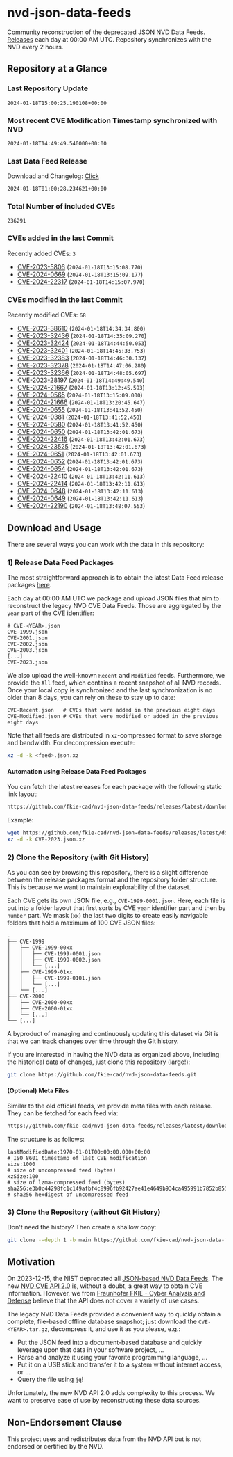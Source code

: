 # nvd-json-data-feeds

Community reconstruction of the deprecated JSON NVD Data Feeds. 
[Releases](https://github.com/fkie-cad/nvd-json-data-feeds/releases/latest) each day at 00:00 AM UTC.
Repository synchronizes with the NVD every 2 hours.

## Repository at a Glance

### Last Repository Update

```plain
2024-01-18T15:00:25.190108+00:00
```

### Most recent CVE Modification Timestamp synchronized with NVD

```plain
2024-01-18T14:49:49.540000+00:00
```

### Last Data Feed Release

Download and Changelog: [Click](https://github.com/fkie-cad/nvd-json-data-feeds/releases/latest)

```plain
2024-01-18T01:00:28.234621+00:00
```

### Total Number of included CVEs

```plain
236291
```

### CVEs added in the last Commit

Recently added CVEs: `3`

* [CVE-2023-5806](CVE-2023/CVE-2023-58xx/CVE-2023-5806.json) (`2024-01-18T13:15:08.770`)
* [CVE-2024-0669](CVE-2024/CVE-2024-06xx/CVE-2024-0669.json) (`2024-01-18T13:15:09.177`)
* [CVE-2024-22317](CVE-2024/CVE-2024-223xx/CVE-2024-22317.json) (`2024-01-18T14:15:07.970`)


### CVEs modified in the last Commit

Recently modified CVEs: `68`

* [CVE-2023-38610](CVE-2023/CVE-2023-386xx/CVE-2023-38610.json) (`2024-01-18T14:34:34.800`)
* [CVE-2023-32436](CVE-2023/CVE-2023-324xx/CVE-2023-32436.json) (`2024-01-18T14:35:09.270`)
* [CVE-2023-32424](CVE-2023/CVE-2023-324xx/CVE-2023-32424.json) (`2024-01-18T14:44:50.053`)
* [CVE-2023-32401](CVE-2023/CVE-2023-324xx/CVE-2023-32401.json) (`2024-01-18T14:45:33.753`)
* [CVE-2023-32383](CVE-2023/CVE-2023-323xx/CVE-2023-32383.json) (`2024-01-18T14:46:30.137`)
* [CVE-2023-32378](CVE-2023/CVE-2023-323xx/CVE-2023-32378.json) (`2024-01-18T14:47:06.280`)
* [CVE-2023-32366](CVE-2023/CVE-2023-323xx/CVE-2023-32366.json) (`2024-01-18T14:48:05.697`)
* [CVE-2023-28197](CVE-2023/CVE-2023-281xx/CVE-2023-28197.json) (`2024-01-18T14:49:49.540`)
* [CVE-2024-21667](CVE-2024/CVE-2024-216xx/CVE-2024-21667.json) (`2024-01-18T13:12:45.593`)
* [CVE-2024-0565](CVE-2024/CVE-2024-05xx/CVE-2024-0565.json) (`2024-01-18T13:15:09.000`)
* [CVE-2024-21666](CVE-2024/CVE-2024-216xx/CVE-2024-21666.json) (`2024-01-18T13:20:45.647`)
* [CVE-2024-0655](CVE-2024/CVE-2024-06xx/CVE-2024-0655.json) (`2024-01-18T13:41:52.450`)
* [CVE-2024-0381](CVE-2024/CVE-2024-03xx/CVE-2024-0381.json) (`2024-01-18T13:41:52.450`)
* [CVE-2024-0580](CVE-2024/CVE-2024-05xx/CVE-2024-0580.json) (`2024-01-18T13:41:52.450`)
* [CVE-2024-0650](CVE-2024/CVE-2024-06xx/CVE-2024-0650.json) (`2024-01-18T13:42:01.673`)
* [CVE-2024-22416](CVE-2024/CVE-2024-224xx/CVE-2024-22416.json) (`2024-01-18T13:42:01.673`)
* [CVE-2024-23525](CVE-2024/CVE-2024-235xx/CVE-2024-23525.json) (`2024-01-18T13:42:01.673`)
* [CVE-2024-0651](CVE-2024/CVE-2024-06xx/CVE-2024-0651.json) (`2024-01-18T13:42:01.673`)
* [CVE-2024-0652](CVE-2024/CVE-2024-06xx/CVE-2024-0652.json) (`2024-01-18T13:42:01.673`)
* [CVE-2024-0654](CVE-2024/CVE-2024-06xx/CVE-2024-0654.json) (`2024-01-18T13:42:01.673`)
* [CVE-2024-22410](CVE-2024/CVE-2024-224xx/CVE-2024-22410.json) (`2024-01-18T13:42:11.613`)
* [CVE-2024-22414](CVE-2024/CVE-2024-224xx/CVE-2024-22414.json) (`2024-01-18T13:42:11.613`)
* [CVE-2024-0648](CVE-2024/CVE-2024-06xx/CVE-2024-0648.json) (`2024-01-18T13:42:11.613`)
* [CVE-2024-0649](CVE-2024/CVE-2024-06xx/CVE-2024-0649.json) (`2024-01-18T13:42:11.613`)
* [CVE-2024-22190](CVE-2024/CVE-2024-221xx/CVE-2024-22190.json) (`2024-01-18T13:48:07.553`)


## Download and Usage

There are several ways you can work with the data in this repository:

### 1) Release Data Feed Packages

The most straightforward approach is to obtain the latest Data Feed release packages [here](https://github.com/fkie-cad/nvd-json-data-feeds/releases/latest).

Each day at 00:00 AM UTC we package and upload JSON files that aim to reconstruct the legacy NVD CVE Data Feeds.
Those are aggregated by the `year` part of the CVE identifier:

```
# CVE-<YEAR>.json
CVE-1999.json
CVE-2001.json
CVE-2002.json
CVE-2003.json
[...]
CVE-2023.json
```

We also upload the well-known `Recent` and `Modified` feeds.
Furthermore, we provide the `All` feed, which contains a recent snapshot of all NVD records.
Once your local copy is synchronized and the last synchronization is no older than 8 days, you can rely on these to stay up to date:

```plain
CVE-Recent.json   # CVEs that were added in the previous eight days
CVE-Modified.json # CVEs that were modified or added in the previous eight days
```

Note that all feeds are distributed in `xz`-compressed format to save storage and bandwidth.
For decompression execute:

```sh
xz -d -k <feed>.json.xz
```


#### Automation using Release Data Feed Packages

You can fetch the latest releases for each package with the following static link layout:

```sh
https://github.com/fkie-cad/nvd-json-data-feeds/releases/latest/download/CVE-<YEAR>.json.xz
```

Example:

```sh
wget https://github.com/fkie-cad/nvd-json-data-feeds/releases/latest/download/CVE-2023.json.xz
xz -d -k CVE-2023.json.xz
```



### 2) Clone the Repository (with Git History)

As you can see by browsing this repository, there is a slight difference between the release packages format and the repository folder structure.
This is because we want to maintain explorability of the dataset.

Each CVE gets its own JSON file, e.g., `CVE-1999-0001.json`.
Here, each file is put into a folder layout that first sorts by CVE `year` identifier part and then by `number` part.
We mask (`xx`) the last two digits to create easily navigable folders that hold a maximum of 100 CVE JSON files:

```plain
.
├── CVE-1999
│   ├── CVE-1999-00xx
│   │   ├── CVE-1999-0001.json
│   │   ├── CVE-1999-0002.json
│   │   └── [...]
│   ├── CVE-1999-01xx
│   │   ├── CVE-1999-0101.json
│   │   └── [...]
│   └── [...]
├── CVE-2000
│   ├── CVE-2000-00xx
│   ├── CVE-2000-01xx
│   └── [...]
└── [...]
```

A byproduct of managing and continuously updating this dataset via Git is that we can track changes over time through the Git history.

If you are interested in having the NVD data as organized above, including the historical data of changes, just clone this repository (large!):

```sh
git clone https://github.com/fkie-cad/nvd-json-data-feeds.git
```

#### (Optional) Meta Files

Similar to the old official feeds, we provide meta files with each release. They can be fetched for each feed via:

```sh
https://github.com/fkie-cad/nvd-json-data-feeds/releases/latest/download/CVE-<YEAR>.meta
```

The structure is as follows:

```plain
lastModifiedDate:1970-01-01T00:00:00.000+00:00                          # ISO 8601 timestamp of last CVE modification
size:1000                                                               # size of uncompressed feed (bytes)
xzSize:100                                                              # size of lzma-compressed feed (bytes)
sha256:e3b0c44298fc1c149afbf4c8996fb92427ae41e4649b934ca495991b7852b855 # sha256 hexdigest of uncompressed feed
```


### 3) Clone the Repository (without Git History)

Don't need the history? Then create a shallow copy:

```sh
git clone --depth 1 -b main https://github.com/fkie-cad/nvd-json-data-feeds.git
```

## Motivation

On 2023-12-15, the NIST deprecated all [JSON-based NVD Data Feeds](https://nvd.nist.gov/vuln/data-feeds#divRetirementBanner-1).
The new [NVD CVE API 2.0](https://nvd.nist.gov/developers/vulnerabilities) is, without a doubt, a great way to obtain CVE information.
However, we from [Fraunhofer FKIE - Cyber Analysis and Defense](https://www.fkie.fraunhofer.de/en/departments/cad.html) believe that the API does not cover a variety of use cases.

The legacy NVD Data Feeds provided a convenient way to quickly obtain a complete, file-based offline database snapshot; just download the `CVE-<YEAR>.tar.gz`, decompress it, and use it as you please, e.g.:

* Put the JSON feed into a document-based database and quickly leverage upon that data in your software project, ...
* Parse and analyze it using your favorite programming language, ...
* Put it on a USB stick and transfer it to a system without internet access, or ...
* Query the file using `jq`!

Unfortunately, the new NVD API 2.0 adds complexity to this process.
We want to preserve ease of use by reconstructing these data sources.

## Non-Endorsement Clause

This project uses and redistributes data from the NVD API but is not endorsed or certified by the NVD.